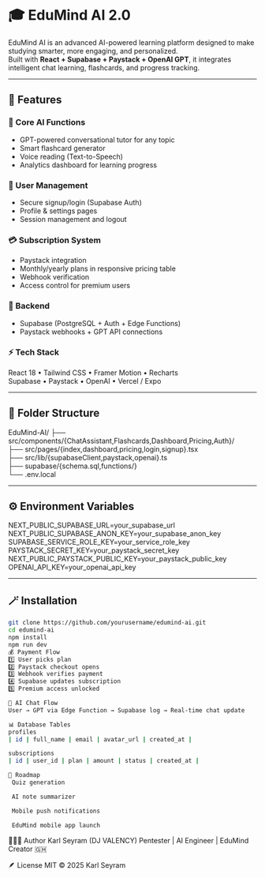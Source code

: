# 🎓 EduMind AI 2.0

EduMind AI is an advanced AI-powered learning platform designed to make studying smarter, more engaging, and personalized.  
Built with **React + Supabase + Paystack + OpenAI GPT**, it integrates intelligent chat learning, flashcards, and progress tracking.

---

## 🚀 Features

### 🧠 Core AI Functions
- GPT-powered conversational tutor for any topic  
- Smart flashcard generator  
- Voice reading (Text-to-Speech)  
- Analytics dashboard for learning progress

### 🔐 User Management
- Secure signup/login (Supabase Auth)  
- Profile & settings pages  
- Session management and logout

### 💳 Subscription System
- Paystack integration  
- Monthly/yearly plans in responsive pricing table  
- Webhook verification  
- Access control for premium users

### 💾 Backend
- Supabase (PostgreSQL + Auth + Edge Functions)  
- Paystack webhooks + GPT API connections

### ⚡ Tech Stack
React 18 • Tailwind CSS • Framer Motion • Recharts  
Supabase • Paystack • OpenAI • Vercel / Expo  

---

## 🧩 Folder Structure
EduMind-AI/
├── src/components/{ChatAssistant,Flashcards,Dashboard,Pricing,Auth}/  
├── src/pages/{index,dashboard,pricing,login,signup}.tsx  
├── src/lib/{supabaseClient,paystack,openai}.ts  
├── supabase/{schema.sql,functions/}  
└── .env.local

---

## ⚙️ Environment Variables
NEXT_PUBLIC_SUPABASE_URL=your_supabase_url
NEXT_PUBLIC_SUPABASE_ANON_KEY=your_supabase_anon_key
SUPABASE_SERVICE_ROLE_KEY=your_service_role_key
PAYSTACK_SECRET_KEY=your_paystack_secret_key
NEXT_PUBLIC_PAYSTACK_PUBLIC_KEY=your_paystack_public_key
OPENAI_API_KEY=your_openai_api_key

---

## 🪄 Installation
```bash
git clone https://github.com/yourusername/edumind-ai.git
cd edumind-ai
npm install
npm run dev
💰 Payment Flow
1️⃣ User picks plan
2️⃣ Paystack checkout opens
3️⃣ Webhook verifies payment
4️⃣ Supabase updates subscription
5️⃣ Premium access unlocked

🧠 AI Chat Flow
User → GPT via Edge Function → Supabase log → Real-time chat update

📊 Database Tables
profiles
| id | full_name | email | avatar_url | created_at |

subscriptions
| id | user_id | plan | amount | status | created_at |

🧩 Roadmap
 Quiz generation

 AI note summarizer

 Mobile push notifications

 EduMind mobile app launch
```
👨🏽‍💻 Author
Karl Seyram (DJ VALENCY)
Pentester | AI Engineer | EduMind Creator 🇬🇭

🪶 License
MIT © 2025 Karl Seyram
